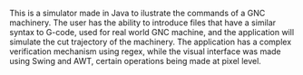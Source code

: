 This is a simulator made in Java to ilustrate the commands of a GNC machinery. The user has the ability to introduce files that have a similar syntax to G-code, used for real world GNC machine, and the application will simulate the cut trajectory of the machinery. The application has a complex verification mechanism using regex, while the visual interface was made using Swing and AWT, certain operations being made at pixel level.
